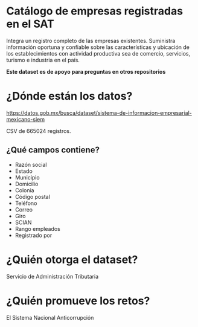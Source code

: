 # Catálogo de empresas registradas en el SAT
Integra un registro completo de las empresas existentes. Suministra información oportuna y confiable sobre las características y ubicación de los establecimientos con actividad productiva sea de comercio, servicios, turismo e industria en el país.

**Este dataset es de apoyo para preguntas en otros repositorios**

# ¿Dónde están los datos?
https://datos.gob.mx/busca/dataset/sistema-de-informacion-empresarial-mexicano-siem

CSV de 665024 registros.

## ¿Qué campos contiene?
+ Razón social
+ Estado
+ Municipio 
+ Domicilio 
+ Colonia 
+ Código postal
+ Teléfono
+ Correo
+ Giro
+ SCIAN
+ Rango empleados
+ Registrado por

# ¿Quién otorga el dataset?
Servicio de Administración Tributaria

# ¿Quién promueve los retos?
El Sistema Nacional Anticorrupción



